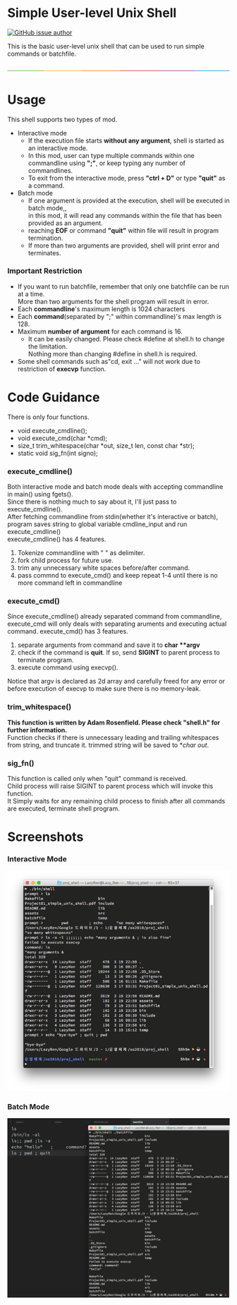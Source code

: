 # Simple User-level Unix Shell
[![GitHub issue author](https://img.shields.io/badge/author-Dae%20In%20Lee-blue.svg)](https://hconnect.hanyang.ac.kr/2014004893)

This is the basic user-level unix shell that can be used to run simple commands or batchfile.

![SPLIT](./assets/split.png)
# Usage

This shell supports two types of mod.
- Interactive mode
	- If the execution file starts **without any argument**, shell is started as an interactive mode.
	- In this mod, user can type multiple commands within one commandline using **";"**, or keep typing any number of commandlines.
	- To exit from the interactive mode, press **"ctrl + D"** or type **"quit"** as a command.
- Batch mode
	- If one argument is provided at the execution, shell will be executed in batch mode,,<br/>
	in this mod, it will read any commands within the file that has been provided as an argument.
	- reaching **EOF** or command **"quit"** within file will result in program termination.
	- If more than two arguments are provided, shell will print error and terminates.

### Important Restriction

- If you want to run batchfile, remember that only one batchfile can be run at a time.<br/>
More than two arguments for the shell program will result in error.
- Each **commandline**'s maximum length is 1024 characters 
- Each **command**(separated by ";" within commandline)'s max length is 128.
- Maximum **number of argument** for each command is 16. 
	- It can be easily changed. Please check #define at shell.h to change the limitation.<br/>
	Nothing more than changing #define in shell.h is required.
- Some shell commands such as"cd, exit ..." will not work due to restriction of **execvp** function.


# Code Guidance

There is only four functions.

- void execute_cmdline();
- void execute_cmd(char *cmd);
- size_t trim_whitespace(char *out, size_t len, const char *str);
- static void sig_fn(int signo);

### execute_cmdline()

Both interactive mode and batch mode deals with accepting commandline in main() using fgets().<br/>
Since there is nothing much to say about it, I'll just pass to execute_cmdline().<br/>
After fetching commandline from stdin(whether it's interactive or batch),<br/>
program saves string to global variable cmdline_input and run execute_cmdline()<br/>
execute_cmdline() has 4 features.
1. Tokenize commandline with " " as delimiter.
2. fork child process for future use.
3. trim any unnecessary white spaces before/after command.
4. pass commnd to execute_cmd() and keep repeat 1-4 until there is no more command left in commandline

### execute_cmd()

Since execute_cmdline() already separated command from commandline,<br/>
execute_cmd will only deals with separating aruments and executing actual command. execute_cmd() has 3 features.
1. separate arguments from command and save it to **char \*\*argv**
2. check if the command is **quit**. If so, send **SIGINT** to parent process to terminate program.
3. execute command using execvp().<br/>

Notice that argv is declared as 2d array and carefully freed for any error or before execution of execvp to make sure there is no memory-leak.

### trim_whitespace()

**This function is written by Adam Rosenfield. Please check "shell.h" for further information.**<br/>
Function checks if there is unnecessary leading and trailing whitespaces from string, and truncate it. trimmed string will be saved to **char *out**.

### sig_fn()

This function is called only when "quit" command is received.<br/>
Child process will raise SIGINT to parent process which will invoke this function.<br/>
It Simply waits for any remaining child process to finish after all commands are executed, terminate shell program.

# Screenshots

### Interactive Mode
![INTERACTIVE](./assets/interactive.png)

### Batch Mode
![BATCH](./assets/batch.png)













